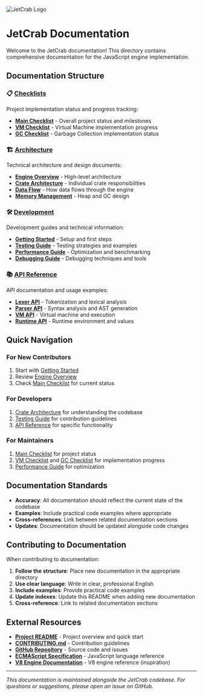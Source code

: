 ![JetCrab Logo](../assets/jetcrab-logo.png)

# JetCrab Documentation

Welcome to the JetCrab documentation! This directory contains comprehensive documentation for the JavaScript engine implementation.

## Documentation Structure

### 📋 [Checklists](./checklists/)
Project implementation status and progress tracking:
- **[Main Checklist](./checklists/main-checklist.md)** - Overall project status and milestones
- **[VM Checklist](./checklists/vm-checklist.md)** - Virtual Machine implementation progress
- **[GC Checklist](./checklists/gc-checklist.md)** - Garbage Collection implementation status

### 🏗️ [Architecture](./architecture/)
Technical architecture and design documents:
- **[Engine Overview](./architecture/engine-overview.md)** - High-level architecture
- **[Crate Architecture](./architecture/crate-architecture.md)** - Individual crate responsibilities
- **[Data Flow](./architecture/data-flow.md)** - How data flows through the engine
- **[Memory Management](./architecture/memory-management.md)** - Heap and GC design

### 🛠️ [Development](./development/)
Development guides and technical information:
- **[Getting Started](./development/getting-started.md)** - Setup and first steps
- **[Testing Guide](./development/testing-guide.md)** - Testing strategies and examples
- **[Performance Guide](./development/performance-guide.md)** - Optimization and benchmarking
- **[Debugging Guide](./development/debugging-guide.md)** - Debugging techniques and tools

### 📚 [API Reference](./api/)
API documentation and usage examples:
- **[Lexer API](./api/lexer-api.md)** - Tokenization and lexical analysis
- **[Parser API](./api/parser-api.md)** - Syntax analysis and AST generation
- **[VM API](./api/vm-api.md)** - Virtual machine and execution
- **[Runtime API](./api/runtime-api.md)** - Runtime environment and values

## Quick Navigation

### For New Contributors
1. Start with [Getting Started](./development/getting-started.md)
2. Review [Engine Overview](./architecture/engine-overview.md)
3. Check [Main Checklist](./checklists/main-checklist.md) for current status

### For Developers
1. [Crate Architecture](./architecture/crate-architecture.md) for understanding the codebase
2. [Testing Guide](./development/testing-guide.md) for contribution guidelines
3. [API Reference](./api/) for specific functionality

### For Maintainers
1. [Main Checklist](./checklists/main-checklist.md) for project status
2. [VM Checklist](./checklists/vm-checklist.md) and [GC Checklist](./checklists/gc-checklist.md) for implementation progress
3. [Performance Guide](./development/performance-guide.md) for optimization

## Documentation Standards

- **Accuracy**: All documentation should reflect the current state of the codebase
- **Examples**: Include practical code examples where appropriate
- **Cross-references**: Link between related documentation sections
- **Updates**: Documentation should be updated alongside code changes

## Contributing to Documentation

When contributing to documentation:

1. **Follow the structure**: Place new documentation in the appropriate directory
2. **Use clear language**: Write in clear, professional English
3. **Include examples**: Provide practical code examples
4. **Update indexes**: Update this README when adding new documentation
5. **Cross-reference**: Link to related documentation sections

## External Resources

- **[Project README](../README.md)** - Project overview and quick start
- **[CONTRIBUTING.md](../CONTRIBUTING.md)** - Contribution guidelines
- **[GitHub Repository](https://github.com/wendelmax/jetcrab)** - Source code and issues
- **[ECMAScript Specification](https://tc39.es/ecma262/)** - JavaScript language reference
- **[V8 Engine Documentation](https://v8.dev/)** - V8 engine reference (inspiration)

---

*This documentation is maintained alongside the JetCrab codebase. For questions or suggestions, please open an issue on GitHub.* 